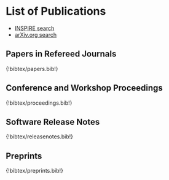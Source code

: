 # List of Publications

- [INSPIRE search](http://inspirehep.net/search?p=find+ea+T.Ueda.1)
- [arXiv.org search](https://arxiv.org/find/hep-ph/1/au:+Ueda_T/0/1/0/all/0/1)

## Papers in Refereed Journals

{!bibtex/papers.bib!}

## Conference and Workshop Proceedings

{!bibtex/proceedings.bib!}

## Software Release Notes

{!bibtex/releasenotes.bib!}

## Preprints

{!bibtex/preprints.bib!}
